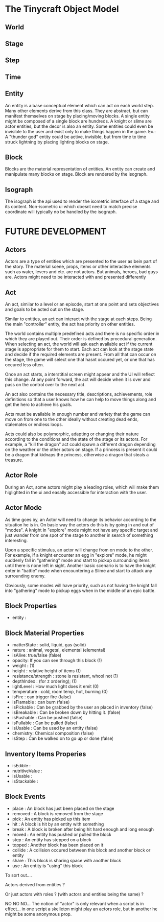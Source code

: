 # The Tinycraft Object Model

## World

## Stage

## Step

## Time

## Entity

An entity is a base conceptual element which can act on each world step. Many other elements derive from this class. They are abstract, but can manifest themselves on stage by placing/moving blocks. A single entity might be composed of a single block are hundreds. A knight or slime are actor entities, but the decor is also an entity. Some entities could even be invisible to the user and exist only to make things happen in the game. Ex.: A "thunder god" entity could be active, invisible, but from time to time struck lightning by placing lighting blocks on stage.

## Block

Blocks are the material representation of entities. An entity can create and manipulate many blocks on stage. Block are rendered by the isograph.

## Isograph

The isograph is the api used to render the isometric interface of a stage and its content. Non-isometric ui which doesnt need to match precise coordinate will typically no be handled by the isograph.


# FUTURE DEVELOPMENT

## Actors

Actors are a type of entities which are presented to the user as bein part of the story. The material scene, props, items or other interactive elements such as water, levers and etc. are not actors. But animals, heroes, bad guys are. Actors might need to be interacted with and presented differently

## Act

An act, similar to a level or an episode, start at one point and sets objectives and goals to be acted out on the stage.

Similar to entities, an act can interact with the stage at each steps. Being the main "controller" entity, the act has priority on other entities.

The world contains multiple predefined acts and there is no specific order in which they are played out. Their order is defined by procedural generation. When selecting an act, the world will ask each available act if the current stage is appropriate for them to start. Each act can look at the stage state and decide if the required elements are present. From all that can occur on the stage, the game will select one that hasnt occured yet, or one that has occured less often.

Once an act starts, a interstitial screen might appear and the UI will reflect this change. At any point forward, the act will decide when it is over and pass on the control over to the next act.

An act also contains the necessary title, descriptions, achievements, role definitions so that a user knows how he can help to move things along and get the hero to achieve his goals.

Acts must be available in enough number and variety that the game can move on from one to the other ideally without creating dead ends, stalemates or endless loops.

Acts could also be polymorphic, adapting or changing their nature according to the conditions and the state of the stage or its actors. For example, a "kill the dragon" act could spawn a different dragon depending on the weather or the other actors on stage. If a princess is present it could be a dragon that kidnaps the princess, otherwise a dragon that steals a treasure.


## Actor Role

During an Act, some actors might play a leading roles, which will make them higlighted in the ui and easally accessible for interaction with the user.

## Actor Mode

As time goes by, an Actor will need to change its behavior according to the situation he is in. On basic way the actors do this is by going in and out of "modes". A knight in "explore" mode might not have any specific target and just wander from one spot of the stage to another in search of something interesting.

Upon a specific stimulus, an actor will change from on mode to the other. For example, if a knight encounter an egg in "explore" mode, he might suddenly fall in "gathering" mode and start to pickup surrounding items until there is none left in sight. Another basic scenario is to have the knight enter in "battle" mode when encountering a Slime and start to attack any surrounding enemy.

Obviously, some modes will have priority, such as not having the knight fall into "gathering" mode to pickup eggs when in the middle of an epic battle.


## Block Properties
- entity :

## Block Material Properties

- matterState : solid, liquid, gas (solid)
- nature : animal, vegetal, elemental (elemental)
- isAlive: true/false (false)
- opacity: If you can see through this block (1)
- weight : (1)
- height : relative height of items (1)
- resistance/strength : stone is resistant, whool not (1)
- depthIndex : (for z ordering); (1)
- lightLevel : How much light does it emit (0)
- temperature : cold, room temp, hot, burning (0)
- isFire : can trigger fire (false)
- isFlamable : can burn (false)
- isPickable : Can be grabbed by the user an placed in inventory (false)
- isBreakable : Can be broken down by hitting it. (false)
- isPushable : Can be pushed (false)
- isPullable : Can be pulled (false)
- isUsable : Can be used by an entity (false)
- chemistry: Chemical composition (false)
- isStep : Can be walked on to go up or done (false)

## Inventory Items Properies
- isEdible :
- nutritiveValue : 
- isUsable :
- isStackable :


## Block Events
- place : An block has just been placed on the stage
- removed : A block is removed from the stage
- pick : An entity has picked up this item
- hit : A block is hit by an entity with something
- break : A block is broken after being hit hard enough and long enough
- moved : An entity has pushed or pulled the block
- step : An entity has stepped on a block
- topped : Another block has been placed on it
- collide : A collision occured between this block and another block or entity
- share : This block is sharing space with another block
- use : An entity is "using" this block




To sort out....

Actors derived from entities ?

Or just actors with roles ? (with actors and entities being the same) ?

NO NO NO... The notion of "actor" is only relevant when a script is in effect... in one script a skelleton might play an actors role, but in another he might be some anonymous prop.